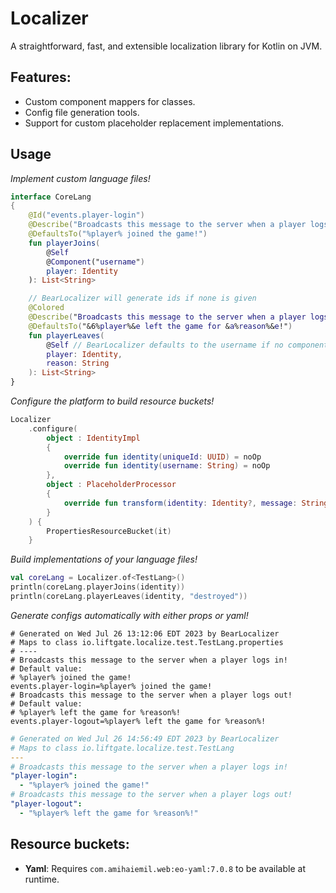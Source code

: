 # Localizer
A straightforward, fast, and extensible localization library for Kotlin on JVM.

## Features:
- Custom component mappers for classes.
- Config file generation tools.
- Support for custom placeholder replacement implementations.

## Usage

*Implement custom language files!*
```kotlin
interface CoreLang
{
    @Id("events.player-login")
    @Describe("Broadcasts this message to the server when a player logs in!")
    @DefaultsTo("%player% joined the game!")
    fun playerJoins(
        @Self
        @Component("username")
        player: Identity
    ): List<String>

    // BearLocalizer will generate ids if none is given
    @Colored
    @Describe("Broadcasts this message to the server when a player logs out!")
    @DefaultsTo("&6%player%&e left the game for &a%reason%&e!")
    fun playerLeaves(
        @Self // BearLocalizer defaults to the username if no component is provided
        player: Identity,
        reason: String
    ): List<String>
}
```
*Configure the platform to build resource buckets!*
```kotlin
Localizer
    .configure(
        object : IdentityImpl
        {
            override fun identity(uniqueId: UUID) = noOp
            override fun identity(username: String) = noOp
        },
        object : PlaceholderProcessor
        {
            override fun transform(identity: Identity?, message: String) = message
        }
    ) {
        PropertiesResourceBucket(it)
    }
```
*Build implementations of your language files!*
```kotlin
val coreLang = Localizer.of<TestLang>()
println(coreLang.playerJoins(identity))
println(coreLang.playerLeaves(identity, "destroyed"))
```
*Generate configs automatically with either props or yaml!*
```properties
# Generated on Wed Jul 26 13:12:06 EDT 2023 by BearLocalizer
# Maps to class io.liftgate.localize.test.TestLang.properties
# ----
# Broadcasts this message to the server when a player logs in!
# Default value:
# %player% joined the game!
events.player-login=%player% joined the game!
# Broadcasts this message to the server when a player logs out!
# Default value:
# %player% left the game for %reason%!
events.player-logout=%player% left the game for %reason%!
```
```yaml
# Generated on Wed Jul 26 14:56:49 EDT 2023 by BearLocalizer
# Maps to class io.liftgate.localize.test.TestLang
---
# Broadcasts this message to the server when a player logs in!
"player-login":
  - "%player% joined the game!"
# Broadcasts this message to the server when a player logs out!
"player-logout":
  - "%player% left the game for %reason%!"
```

## Resource buckets:
 - **Yaml**: Requires `com.amihaiemil.web:eo-yaml:7.0.8` to be available at runtime. 
